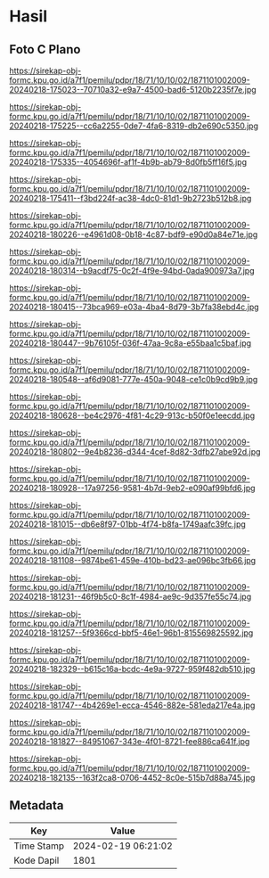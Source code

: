 # Hasil

## Foto C Plano

https://sirekap-obj-formc.kpu.go.id/a7f1/pemilu/pdpr/18/71/10/10/02/1871101002009-20240218-175023--70710a32-e9a7-4500-bad6-5120b2235f7e.jpg

https://sirekap-obj-formc.kpu.go.id/a7f1/pemilu/pdpr/18/71/10/10/02/1871101002009-20240218-175225--cc6a2255-0de7-4fa6-8319-db2e690c5350.jpg

https://sirekap-obj-formc.kpu.go.id/a7f1/pemilu/pdpr/18/71/10/10/02/1871101002009-20240218-175335--4054696f-af1f-4b9b-ab79-8d0fb5ff16f5.jpg

https://sirekap-obj-formc.kpu.go.id/a7f1/pemilu/pdpr/18/71/10/10/02/1871101002009-20240218-175411--f3bd224f-ac38-4dc0-81d1-9b2723b512b8.jpg

https://sirekap-obj-formc.kpu.go.id/a7f1/pemilu/pdpr/18/71/10/10/02/1871101002009-20240218-180226--e4961d08-0b18-4c87-bdf9-e90d0a84e71e.jpg

https://sirekap-obj-formc.kpu.go.id/a7f1/pemilu/pdpr/18/71/10/10/02/1871101002009-20240218-180314--b9acdf75-0c2f-4f9e-94bd-0ada900973a7.jpg

https://sirekap-obj-formc.kpu.go.id/a7f1/pemilu/pdpr/18/71/10/10/02/1871101002009-20240218-180415--73bca969-e03a-4ba4-8d79-3b7fa38ebd4c.jpg

https://sirekap-obj-formc.kpu.go.id/a7f1/pemilu/pdpr/18/71/10/10/02/1871101002009-20240218-180447--9b76105f-036f-47aa-9c8a-e55baa1c5baf.jpg

https://sirekap-obj-formc.kpu.go.id/a7f1/pemilu/pdpr/18/71/10/10/02/1871101002009-20240218-180548--af6d9081-777e-450a-9048-ce1c0b9cd9b9.jpg

https://sirekap-obj-formc.kpu.go.id/a7f1/pemilu/pdpr/18/71/10/10/02/1871101002009-20240218-180628--be4c2976-4f81-4c29-913c-b50f0e1eecdd.jpg

https://sirekap-obj-formc.kpu.go.id/a7f1/pemilu/pdpr/18/71/10/10/02/1871101002009-20240218-180802--9e4b8236-d344-4cef-8d82-3dfb27abe92d.jpg

https://sirekap-obj-formc.kpu.go.id/a7f1/pemilu/pdpr/18/71/10/10/02/1871101002009-20240218-180928--17a97256-9581-4b7d-9eb2-e090af99bfd6.jpg

https://sirekap-obj-formc.kpu.go.id/a7f1/pemilu/pdpr/18/71/10/10/02/1871101002009-20240218-181015--db6e8f97-01bb-4f74-b8fa-1749aafc39fc.jpg

https://sirekap-obj-formc.kpu.go.id/a7f1/pemilu/pdpr/18/71/10/10/02/1871101002009-20240218-181108--9874be61-459e-410b-bd23-ae096bc3fb66.jpg

https://sirekap-obj-formc.kpu.go.id/a7f1/pemilu/pdpr/18/71/10/10/02/1871101002009-20240218-181231--46f9b5c0-8c1f-4984-ae9c-9d357fe55c74.jpg

https://sirekap-obj-formc.kpu.go.id/a7f1/pemilu/pdpr/18/71/10/10/02/1871101002009-20240218-181257--5f9366cd-bbf5-46e1-96b1-815569825592.jpg

https://sirekap-obj-formc.kpu.go.id/a7f1/pemilu/pdpr/18/71/10/10/02/1871101002009-20240218-182329--b615c16a-bcdc-4e9a-9727-959f482db510.jpg

https://sirekap-obj-formc.kpu.go.id/a7f1/pemilu/pdpr/18/71/10/10/02/1871101002009-20240218-181747--4b4269e1-ecca-4546-882e-581eda217e4a.jpg

https://sirekap-obj-formc.kpu.go.id/a7f1/pemilu/pdpr/18/71/10/10/02/1871101002009-20240218-181827--84951067-343e-4f01-8721-fee886ca641f.jpg

https://sirekap-obj-formc.kpu.go.id/a7f1/pemilu/pdpr/18/71/10/10/02/1871101002009-20240218-182135--163f2ca8-0706-4452-8c0e-515b7d88a745.jpg


## Metadata

| Key        | Value               |
| ---------- | ------------------- |
| Time Stamp | 2024-02-19 06:21:02 |
| Kode Dapil | 1801                |



